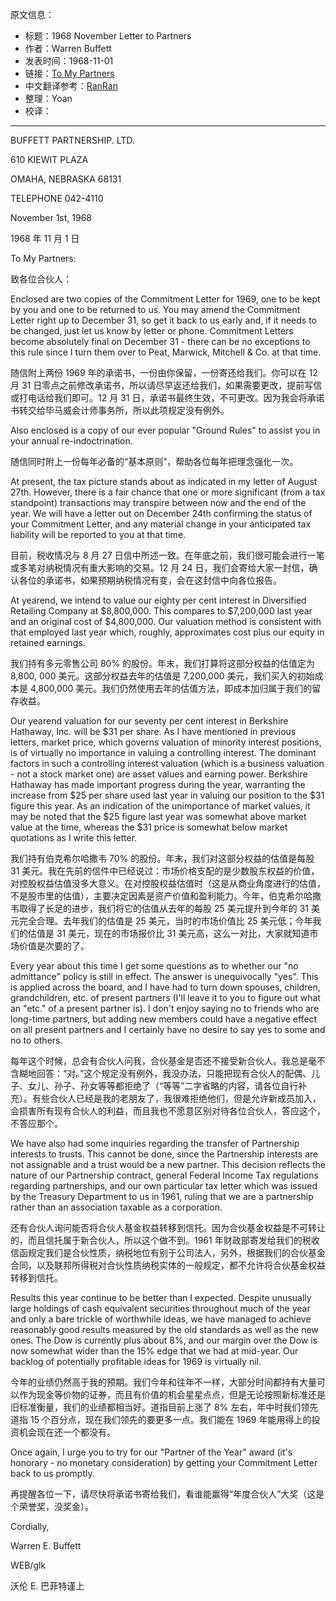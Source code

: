 原文信息：

- 标题：1968 November Letter to Partners
- 作者：Warren Buffett
- 发表时间：1968-11-01
- 链接：[To My Partners](https://www.rbcpa.com/wp-content/uploads/2016/12/1968.11.01.pdf)
- 中文翻译参考：[RanRan](https://xueqiu.com/1173786903/71869767)
- 整理：Yoan
- 校译：

---

BUFFETT PARTNERSHIP. LTD.

610 KIEWIT PLAZA

OMAHA, NEBRASKA 68131

TELEPHONE 042-4110

November 1st, 1968

1968 年 11 月 1 日 

To My Partners:

致各位合伙人：

Enclosed are two copies of the Commitment Letter for 1969, one to be kept by you and one to be returned to us. You may amend the Commitment Letter right up to December 31, so get it back to us early and, if it needs to be changed, just let us know by letter or phone. Commitment Letters become absolutely final on December 31 - there can be no exceptions to this rule since I turn them over to Peat, Marwick, Mitchell & Co. at that time.

随信附上两份 1969 年的承诺书，一份由你保留，一份寄还给我们。你可以在 12 月 31 日零点之前修改承诺书，所以请尽早返还给我们，如果需要更改，提前写信或打电话给我们即可。12 月 31 日，承诺书最终生效，不可更改。因为我会将承诺书转交给毕马威会计师事务所，所以此项规定没有例外。

Also enclosed is a copy of our ever popular "Ground Rules" to assist you in your annual re-indoctrination.

随信同时附上一份每年必备的“基本原则”，帮助各位每年把理念强化一次。

At present, the tax picture stands about as indicated in my letter of August 27th. However, there is a fair chance that one or more significant (from a tax standpoint) transactions may transpire between now and the end of the year. We will have a letter out on December 24th confirming the status of your Commitment Letter, and any material change in your anticipated tax liability will be reported to you at that time.

目前，税收情况与 8 月 27 日信中所述一致。在年底之前，我们很可能会进行一笔或多笔对纳税情况有重大影响的交易。12 月 24 日，我们会寄给大家一封信，确认各位的承诺书，如果预期纳税情况有变，会在这封信中向各位报告。

At yearend, we intend to value our eighty per cent interest in Diversified Retailing Company at $8,800,000. This compares to $7,200,000 last year and an original cost of $4,800,000. Our valuation method is consistent with that employed last year which, roughly, approximates cost plus our equity in retained earnings.

我们持有多元零售公司 80% 的股份。年末，我们打算将这部分权益的估值定为 8,800, 000 美元。这部分权益去年的估值是 7,200,000 美元，我们买入的初始成本是 4,800,000 美元。我们仍然使用去年的估值方法，即成本加归属于我们的留存收益。

Our yearend valuation for our seventy per cent interest in Berkshire Hathaway, Inc. will be $31 per share. As I have mentioned in previous letters, market price, which governs valuation of minority interest positions, is of virtually no importance in valuing a controlling interest. The dominant factors in such a controlling interest valuation (which is a business valuation - not a stock market one) are asset values and earning power. Berkshire Hathaway has made important progress during the year, warranting the increase from $25 per share used last year in valuing our position to the $31 figure this year. As an indication of the unimportance of market values, it may be noted that the $25 figure last year was somewhat above market value at the time, whereas the $31 price is somewhat below market quotations as I write this letter.

我们持有伯克希尔哈撒韦 70% 的股份。年末，我们对这部分权益的估值是每股 31 美元。我在先前的信件中已经说过：市场价格支配的是少数股东权益的价值，对控股权益估值没多大意义。在对控股权益估值时（这是从商业角度进行的估值，不是股市里的估值），主要决定因素是资产价值和盈利能力。今年，伯克希尔哈撒韦取得了长足的进步，我们将它的估值从去年的每股 25 美元提升到今年的 31 美元完全合理。去年我们的估值是 25 美元，当时的市场价值比 25 美元低；今年我们的估值是 31 美元，现在的市场报价比 31 美元高，这么一对比，大家就知道市场价值是次要的了。

Every year about this time I get some questions as to whether our "no admittance" policy is still in effect. The answer is unequivocally "yes". This is applied across the board, and I have had to turn down spouses, children, grandchildren, etc. of present partners (I'll leave it to you to figure out what an "etc." of a present partner is). I don't enjoy saying no to friends who are long-time partners, but adding new members could have a negative effect on all present partners and I certainly have no desire to say yes to some and no to others.

每年这个时候，总会有合伙人问我，合伙基金是否还不接受新合伙人。我总是毫不含糊地回答：“对。”这个规定没有例外，我没办法，只能把现有合伙人的配偶、儿子、女儿、孙子、孙女等等都拒绝了（“等等”二字省略的内容，请各位自行补充）。有些合伙人已经是我的老朋友了，我很难拒绝他们，但是允许新成员加入，会损害所有现有合伙人的利益，而且我也不愿意区别对待各位合伙人，答应这个，不答应那个。

We have also had some inquiries regarding the transfer of Partnership interests to trusts. This cannot be done, since the Partnership interests are not assignable and a trust would be a new partner. This decision reflects the nature of our Partnership contract, general Federal Income Tax regulations regarding partnerships, and our own particular tax letter which was issued by the Treasury Department to us in 1961, ruling that we are a partnership rather than an association taxable as a corporation.

还有合伙人询问能否将合伙人基金权益转移到信托。因为合伙基金权益是不可转让的，而且信托属于新合伙人，所以这个做不到。1961 年财政部寄发给我们的税收信函规定我们是合伙性质，纳税地位有别于公司法人，另外，根据我们的合伙基金合同，以及联邦所得税对合伙性质纳税实体的一般规定，都不允许将合伙基金权益转移到信托。

Results this year continue to be better than I expected. Despite unusually large holdings of cash equivalent securities throughout much of the year and only a bare trickle of worthwhile ideas, we have managed to achieve reasonably good results measured by the old standards as well as the new ones. The Dow is currently plus about 8%, and our margin over the Dow is now somewhat wider than the 15% edge that we had at mid-year. Our backlog of potentially profitable ideas for 1969 is virtually nil.

今年的业绩仍然高于我的预期。我们今年和往年不一样，大部分时间都持有大量可以作为现金等价物的证券，而且有价值的机会星星点点，但是无论按照新标准还是旧标准衡量，我们的业绩都相当好。道指目前上涨了 8% 左右，年中时我们领先道指 15 个百分点，现在我们领先的要更多一点。我们能在 1969 年能用得上的投资机会现在还一个都没有。

Once again, I urge you to try for our "Partner of the Year" award (it's honorary - no monetary consideration) by getting your Commitment Letter back to us promptly.

再提醒各位一下，请尽快将承诺书寄给我们，看谁能赢得“年度合伙人”大奖（这是个荣誉奖，没奖金）。

Cordially,

Warren E. Buffett

WEB/glk

沃伦 E. 巴菲特谨上
